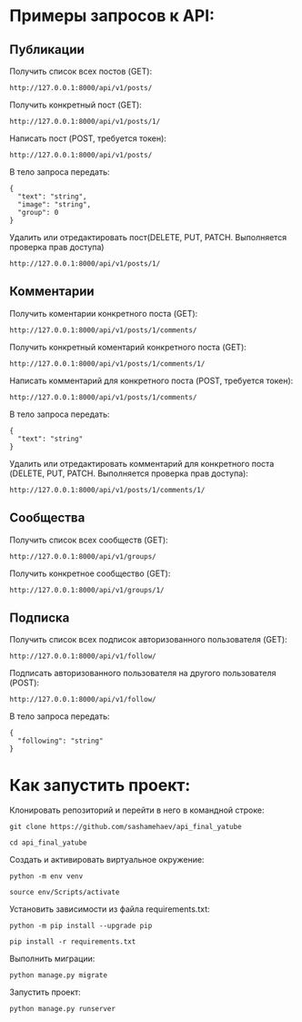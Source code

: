# Примеры запросов к API:

## Публикации
Получить список всех постов (GET):
```
http://127.0.0.1:8000/api/v1/posts/
```

Получить конкретный пост (GET):
```
http://127.0.0.1:8000/api/v1/posts/1/
```

Написать пост (POST, требуется токен):
```
http://127.0.0.1:8000/api/v1/posts/
```
В тело запроса передать:
```
{
  "text": "string",
  "image": "string",
  "group": 0
}
```

Удалить или отредактировать пост(DELETE, PUT, PATCH. Выполняется проверка прав доступа)
```
http://127.0.0.1:8000/api/v1/posts/1/
```

## Комментарии
Получить коментарии конкретного поста (GET):
```
http://127.0.0.1:8000/api/v1/posts/1/comments/
```

Получить конкретный коментарий конкретного поста (GET):
```
http://127.0.0.1:8000/api/v1/posts/1/comments/1/
```

Написать комментарий для конкретного поста (POST, требуется токен):
```
http://127.0.0.1:8000/api/v1/posts/1/comments/
```

В тело запроса передать:
```
{
  "text": "string"
}
```

Удалить или отредактировать комментарий для конкретного поста (DELETE, PUT, PATCH. Выполняется проверка прав доступа):
```
http://127.0.0.1:8000/api/v1/posts/1/comments/1/
```

## Сообщества

Получить список всех сообществ (GET):
```
http://127.0.0.1:8000/api/v1/groups/
```

Получить конкретное сообщество (GET):
```
http://127.0.0.1:8000/api/v1/groups/1/
```

## Подписка

Получить список всех подписок авторизованного пользователя (GET):
```
http://127.0.0.1:8000/api/v1/follow/
```

Подписать авторизованного пользователя на другого пользователя (POST):
```
http://127.0.0.1:8000/api/v1/follow/
```

В тело запроса передать:
```
{
  "following": "string"
}
```

# Как запустить проект:

Клонировать репозиторий и перейти в него в командной строке:

```
git clone https://github.com/sashamehaev/api_final_yatube
```

```
cd api_final_yatube
```

Cоздать и активировать виртуальное окружение:

```
python -m env venv
```

```
source env/Scripts/activate
```

Установить зависимости из файла requirements.txt:

```
python -m pip install --upgrade pip
```

```
pip install -r requirements.txt
```

Выполнить миграции:

```
python manage.py migrate
```

Запустить проект:

```
python manage.py runserver
```

